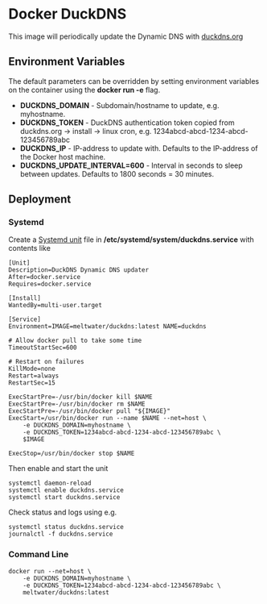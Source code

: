 # Docker DuckDNS
This image will periodically update the Dynamic DNS with [duckdns.org](https://www.duckdns.org/)

## Environment Variables
The default parameters can be overridden by setting environment variables on the container using the **docker run -e** flag.

 * **DUCKDNS_DOMAIN** - Subdomain/hostname to update, e.g. myhostname.
 * **DUCKDNS_TOKEN** - DuckDNS authentication token copied from duckdns.org -> install -> linux cron, e.g. 1234abcd-abcd-1234-abcd-123456789abc
 * **DUCKDNS_IP** - IP-address to update with. Defaults to the IP-address of the Docker host machine.
 * **DUCKDNS_UPDATE_INTERVAL=600** - Interval in seconds to sleep between updates. Defaults to 1800 seconds = 30 minutes.

## Deployment

### Systemd

Create a [Systemd unit](http://www.freedesktop.org/software/systemd/man/systemd.unit.html) file in **/etc/systemd/system/duckdns.service** with contents like

```
[Unit]
Description=DuckDNS Dynamic DNS updater
After=docker.service
Requires=docker.service

[Install]
WantedBy=multi-user.target

[Service]
Environment=IMAGE=meltwater/duckdns:latest NAME=duckdns

# Allow docker pull to take some time
TimeoutStartSec=600

# Restart on failures
KillMode=none
Restart=always
RestartSec=15

ExecStartPre=-/usr/bin/docker kill $NAME
ExecStartPre=-/usr/bin/docker rm $NAME
ExecStartPre=-/usr/bin/docker pull "${IMAGE}"
ExecStart=/usr/bin/docker run --name $NAME --net=host \
	-e DUCKDNS_DOMAIN=myhostname \
	-e DUCKDNS_TOKEN=1234abcd-abcd-1234-abcd-123456789abc \
	$IMAGE

ExecStop=/usr/bin/docker stop $NAME
```

Then enable and start the unit
```
systemctl daemon-reload
systemctl enable duckdns.service
systemctl start duckdns.service
```

Check status and logs using e.g.
```
systemctl status duckdns.service
journalctl -f duckdns.service
```

### Command Line
```
docker run --net=host \
	-e DUCKDNS_DOMAIN=myhostname \
	-e DUCKDNS_TOKEN=1234abcd-abcd-1234-abcd-123456789abc \
    meltwater/duckdns:latest
```
